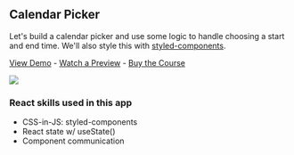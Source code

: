 ## Calendar Picker

Let's build a calendar picker and use some logic to handle choosing a start and end time. We'll also style this with [styled-components](https://styled-components.com/).

[View Demo](https://d4vfr.csb.app/) - [Watch a Preview](https://learn.chrisoncode.io/courses/10-react-apps-series-a/348629-10-calendar-picker/992041-00-calendar-picker-preview) - [Buy the Course](https://MakeReactApps.com/?utm_source=github.com&utm_medium=readme)

[![](https://scotch-res.cloudinary.com/video/upload/vs_50,dl_200,e_loop/v1592352063/10_-_calendar-picker_oeeacl.gif)](https://learn.chrisoncode.io/courses/10-react-apps-series-a/348629-10-calendar-picker/992041-00-calendar-picker-preview)

### React skills used in this app

- CSS-in-JS: styled-components
- React state w/ useState()
- Component communication
